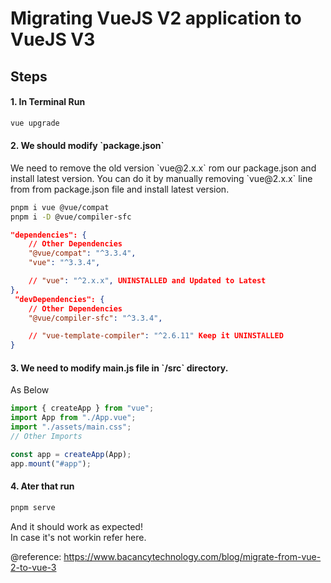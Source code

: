 # Migrating VueJS V2 application to VueJS V3

<h2> Steps </h2>
<h4>1. In Terminal Run </h4>

```bash
vue upgrade
```

<h4>2. We should modify `package.json`</h4>
<p>We need to remove the old version `vue@2.x.x` rom our package.json and install latest version. You can do it by manually removing `vue@2.x.x` line from from package.json file and install latest version.</p>

```bash
pnpm i vue @vue/compat
pnpm i -D @vue/compiler-sfc
```

```json
"dependencies": {
    // Other Dependencies
    "@vue/compat": "^3.3.4",
    "vue": "^3.3.4",

    // "vue": "^2.x.x", UNINSTALLED and Updated to Latest
},
 "devDependencies": {
    // Other Dependencies
    "@vue/compiler-sfc": "^3.3.4",

    // "vue-template-compiler": "^2.6.11" Keep it UNINSTALLED
}
```

<h4>3. We need to modify main.js file in `/src` directory.</h4>
<p>As Below</p>

```js
import { createApp } from "vue";
import App from "./App.vue";
import "./assets/main.css";
// Other Imports

const app = createApp(App);
app.mount("#app");
```

<h4>4. Ater that run</h4>

```bash
pnpm serve
```

<p>And it should work as expected! <br> 
In case it's not workin refer here.</p>

@reference: https://www.bacancytechnology.com/blog/migrate-from-vue-2-to-vue-3
